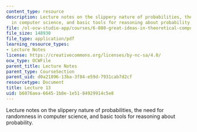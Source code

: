 ```yaml
---
content_type: resource
description: Lecture notes on the slippery nature of probabilities, the need for randomness
  in computer science, and basic tools for reasoning about probability.
file: /ol-ocw-studio-app/courses/6-080-great-ideas-in-theoretical-computer-science-spring-2008/b6076aea66451b8e1e5184929914c5e8_lec13.pdf
file_size: 148930
file_type: application/pdf
learning_resource_types:
- Lecture Notes
license: https://creativecommons.org/licenses/by-nc-sa/4.0/
ocw_type: OCWFile
parent_title: Lecture Notes
parent_type: CourseSection
parent_uid: d0a21896-13ba-3f84-e59d-7931cab7d2cf
resourcetype: Document
title: Lecture 13
uid: b6076aea-6645-1b8e-1e51-84929914c5e8
---
```

Lecture notes on the slippery nature of probabilities, the need for randomness in computer science, and basic tools for reasoning about probability.